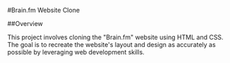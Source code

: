 #Brain.fm Website Clone

##Overview

This project involves cloning the "Brain.fm" website using HTML and CSS. The goal is to recreate the website's layout and design as accurately as possible by leveraging web development skills.
